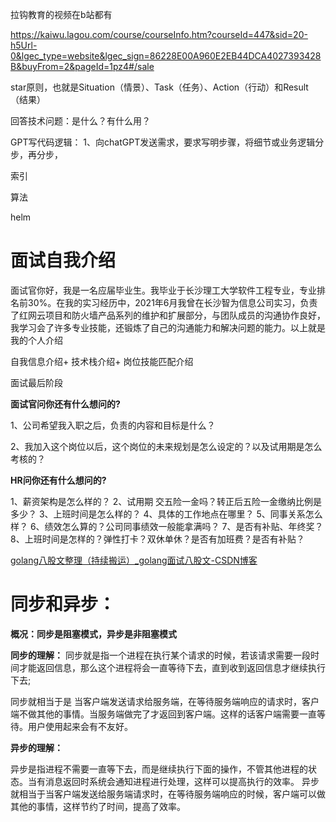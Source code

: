 拉钩教育的视频在b站都有

https://kaiwu.lagou.com/course/courseInfo.htm?courseId=447&sid=20-h5Url-0&lgec_type=website&lgec_sign=86228E00A960E2EB44DCA4027393428B&buyFrom=2&pageId=1pz4#/sale





star原则，也就是Situation（情景）、Task（任务）、Action（行动）和Result（结果）

回答技术问题：是什么？有什么用？

GPT写代码逻辑：
1、向chatGPT发送需求，要求写明步骤，将细节或业务逻辑分步，再分步，



索引

算法

helm







# 面试自我介绍

面试官你好，我是一名应届毕业生。我毕业于长沙理工大学软件工程专业，专业排名前30%。在我的实习经历中，2021年6月我曾在长沙智为信息公司实习，负责了红网云项目和防火墙产品系列的维护和扩展部分，与团队成员的沟通协作良好，我学习会了许多专业技能，还锻炼了自己的沟通能力和解决问题的能力。以上就是我的个人介绍

自我信息介绍+ 技术栈介绍+ 岗位技能匹配介绍

面试最后阶段

**面试官问你还有什么想问的?**

1、公司希望我入职之后，负责的内容和目标是什么？

2、我加入这个岗位以后，这个岗位的未来规划是怎么设定的？以及试用期是怎么考核的？

**HR问你还有什么想问的?**

1、薪资架构是怎么样的？
2、试用期 交五险一金吗？转正后五险一金缴纳比例是多少？
3、上班时间是怎么样的？
4、具体的工作地点在哪里？
5、同事关系怎么样？
6、绩效怎么算的？公司同事绩效一般能拿满吗？
7、是否有补贴、年终奖？
8、上班时间是怎样的？弹性打卡？双休单休？是否有加班费？是否有补贴？



[golang八股文整理（持续搬运）_golang面试八股文-CSDN博客](https://blog.csdn.net/qq_43716830/article/details/124405506#t13)

# 同步和异步：

**概况：同步是阻塞模式，异步是非阻塞模式**

**同步的理解：**
同步就是指一个进程在执行某个请求的时候，若该请求需要一段时间才能返回信息，那么这个进程将会一直等待下去，直到收到返回信息才继续执行下去;

同步就相当于是 当客户端发送请求给服务端，在等待服务端响应的请求时，客户端不做其他的事情。当服务端做完了才返回到客户端。这样的话客户端需要一直等待。用户使用起来会有不友好。

**异步的理解：**

异步是指进程不需要一直等下去，而是继续执行下面的操作，不管其他进程的状态。当有消息返回时系统会通知进程进行处理，这样可以提高执行的效率。
异步就相当于当客户端发送给服务端请求时，在等待服务端响应的时候，客户端可以做其他的事情，这样节约了时间，提高了效率。

